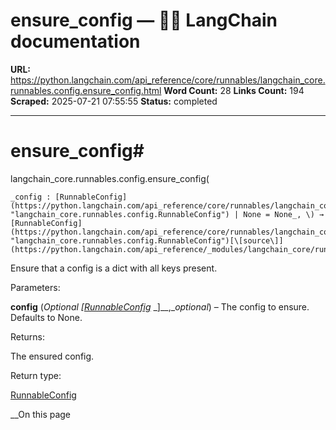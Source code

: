 # ensure_config — 🦜🔗 LangChain  documentation

**URL:** https://python.langchain.com/api_reference/core/runnables/langchain_core.runnables.config.ensure_config.html
**Word Count:** 28
**Links Count:** 194
**Scraped:** 2025-07-21 07:55:55
**Status:** completed

---

# ensure\_config\#

langchain\_core.runnables.config.ensure\_config\(

    _config : [RunnableConfig](https://python.langchain.com/api_reference/core/runnables/langchain_core.runnables.config.RunnableConfig.html#langchain_core.runnables.config.RunnableConfig "langchain_core.runnables.config.RunnableConfig") | None = None_, \) → [RunnableConfig](https://python.langchain.com/api_reference/core/runnables/langchain_core.runnables.config.RunnableConfig.html#langchain_core.runnables.config.RunnableConfig "langchain_core.runnables.config.RunnableConfig")[\[source\]](https://python.langchain.com/api_reference/_modules/langchain_core/runnables/config.html#ensure_config)\#     

Ensure that a config is a dict with all keys present.

Parameters:     

**config** \(_Optional_ _\[_[_RunnableConfig_](https://python.langchain.com/api_reference/core/runnables/langchain_core.runnables.config.RunnableConfig.html#langchain_core.runnables.config.RunnableConfig "langchain_core.runnables.config.RunnableConfig") _\]__,__optional_\) – The config to ensure. Defaults to None.

Returns:     

The ensured config.

Return type:     

[RunnableConfig](https://python.langchain.com/api_reference/core/runnables/langchain_core.runnables.config.RunnableConfig.html#langchain_core.runnables.config.RunnableConfig "langchain_core.runnables.config.RunnableConfig")

__On this page